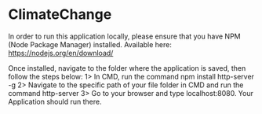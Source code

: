 # ClimateChange
In order to run this application locally, please ensure that you have NPM (Node Package Manager) installed.
Available here: https://nodejs.org/en/download/

Once installed, navigate to the folder where the application is saved, then follow the steps below:
1> In CMD, run the command npm install http-server -g
2> Navigate to the specific path of your file folder in CMD and run the command http-server
3> Go to your browser and type localhost:8080. Your Application should run there.